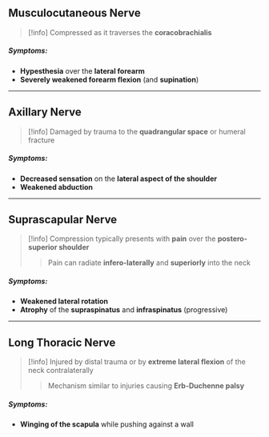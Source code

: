 ## Musculocutaneous Nerve
> [!info] Compressed as it traverses the **coracobrachialis**
##### Symptoms:
- **Hypesthesia** over the **lateral forearm**
- **Severely weakened forearm flexion** (and **supination**)

---

## Axillary Nerve
> [!info] Damaged by trauma to the **quadrangular space** or humeral fracture
##### Symptoms:
- **Decreased sensation** on the **lateral aspect of the shoulder**
- **Weakened abduction**

---

## Suprascapular Nerve
> [!info] Compression typically presents with **pain** over the **postero-superior shoulder**
> 
> > Pain can radiate **infero-laterally** and **superiorly** into the neck
##### Symptoms:
- **Weakened lateral rotation**
- **Atrophy** of the **supraspinatus** and **infraspinatus** (progressive)

---

## Long Thoracic Nerve
> [!info] Injured by distal trauma or by **extreme lateral flexion** of the neck contralaterally
> 
> > Mechanism similar to injuries causing **Erb-Duchenne palsy**
##### Symptoms:
- **Winging of the scapula** while pushing against a wall